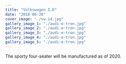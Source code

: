 ```yaml
---
title: "Volkswagen I.D"
date: "2018-06-28"
cover_image: "./vw-id.jpg"
gallery_image_1: "./audi-e-tron.jpg"
gallery_image_2: "./audi-e-tron.jpg"
gallery_image_3: "./audi-e-tron.jpg"
gallery_image_4: "./audi-e-tron.jpg"
gallery_image_5: "./audi-e-tron.jpg"
---
```


The sporty four-seater will be manufactured as of 2020. 
<!-- end -->

